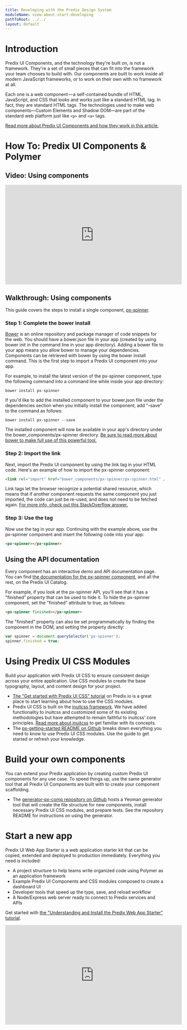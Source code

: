 ```yaml
---
title: Developing with the Predix Design System
moduleName: view-about-start-developing
pathToRoot: ../../
layout: default
---
```


# Introduction

Predix UI Components, and the technology they're built on, is not a framework. They're a set of small pieces that can fit into the framework your team chooses to build with. Our components are built to work inside all modern JavaScript frameworks, or to work on their own with no framework at all.

Each one is a web component — a self-contained bundle of HTML, JavaScript, and CSS that looks and works just like a standard HTML tag. In fact, they are standard HTML tags. The technologies used to make web components—Custom Elements and Shadow DOM—are part of the standard web platform just like `<p>` and `<a>` tags.

[Read more about Predix UI Components and how they work in this article.](https://medium.com/ge-design/predix-design-system-components-that-work-everywhere-97b774028b37)

# How To: Predix UI Components &amp; Polymer

## Video: Using components

<div class="video-wrapper">
  <iframe width="560" height="315" src="https://www.youtube.com/embed/y7JH20HkAWg?list=PLibNgo_CBeuujvRV26_uLTksm1ezh7oGd" frameborder="0" allowfullscreen></iframe>
</div>

## Walkthrough: Using components

This guide covers the steps to install a single component, [px-spinner](https://www.predix-ui.com/#/modules/px-spinner/).

### Step 1: Complete the bower install

[Bower](https://bower.io/) is an online repository and package manager of code snippets for the web. You should have a bower.json file in your app (created by using bower init in the command line in your app directory). Adding a bower file to your app means you allow bower to manage your dependencies. Components can be retrieved with bower by using the bower install command. This is the first step to import a Predix UI component into your app.

For example, to install the latest version of the px-spinner component, type the following command into a command line while inside your app directory:

```
bower install px-spinner
```

If you'd like to add the installed component to your bower.json file under the dependencies section when you initially install the component, add "–save” to the command as follows:

```
bower install px-spinner --save
```

The installed component will now be available in your app's directory under the bower_components/px-spinner directory. [Be sure to read more about bower to make full use of this powerful tool.](https://bower.io/)

### Step 2: Import the link

Next, import the Predix UI component by using the link tag in your HTML code. Here's an example of how to import the px-spinner component:

```html
<link rel="import" href="bower_components/px-spinner/px-spinner.html" />
```

Link tags let the browser recognize a potential shared resource, which means that if another component requests the same component you just imported, the code can just be re-used, and does not need to be fetched again. [For more info, check out this StackOverflow answer.](https://stackoverflow.com/questions/22135095/polymer-element-with-javascript-dependencies)

### Step 3: Use the tag

Now use the tag in your app. Continuing with the example above, use the px-spinner component and insert the following code into your app:

```html
<px-spinner></px-spinner>
```

## Using the API documentation

Every component has an interactive demo and API documentation page. You can find [the documentation for the px-spinner component](http://predix-ui.com/#/modules/px-spinner), and all the rest, on the Predix UI Catalog.

For example, if you look at the px-spinner API, you'll see that it has a "finished” property that can be used to hide it. To hide the px-spinner component, set the "finished” attribute to true, as follows:

```html
<px-spinner finished></px-spinner>
```

The "finished" property can also be set programmatically by finding the component in the DOM, and setting the property directly:

```js
var spinner = document.querySelector('px-spinner');
spinner.finished = true;
```

# Using Predix UI CSS Modules

Build your application with Predix UI CSS to ensure consistent design across your entire application. Use CSS modules to create the base typography, layout, and content design for your project.

* [The "Get started with Predix UI CSS" tutorial](https://docs.predix.io/en-US/content/platform/web_application_development/predix_ui/example-get-started-with-predix-design-system-css-modules) on Predix.io is a great place to start learning about how to use the CSS modules.
* Predix UI CSS is built on the [inuitcss framework](https://github.com/inuitcss). We have added functionality to inuitcss and customized some of its existing methodologies but have attempted to remain faithful to inuitcss' core principles. [Read more about inuitcss](https://github.com/inuitcss) to get familiar with its concepts.
* The [px-getting-started README on Github](https://github.com/predixdev/px-getting-started/) breaks down everything you need to know to use Predix UI CSS modules. Use the guide to get started or refresh your knowledge.

# Build your own components

You can extend your Predix application by creating custom Predix UI components for any use case. To speed things up, use the same generator tool that all Predix UI Components are built with to create your component scaffolding.

* The [generator-px-comp repository on Github](https://github.com/predixdev/generator-px-comp/) hosts a Yeoman generator tool that will create the file structure for new components, install necessary Predix UI CSS modules, and prepare tests. See the repository README for instructions on using the generator.

# Start a new app

Predix UI Web App Starter is a web application starter kit that can be copied, extended and deployed to production immediately. Everything you need is included:

* A project structure to help teams write organized code using Polymer as an application framework
* Example Predix UI Components and CSS modules composed to create a dashboard UI
* Developer tools that speed up the type, save, and reload workflow
* A Node/Express web server ready to connect to Predix services and APIs

Get started with [the "Understanding and Install the Predix Web App Starter" tutorial](https://www.predix.io/resources/tutorials/tutorial-details.html?tutorial_id=2101&tag=All%20Guides&journey=All%20Guides).

<div class="video-wrapper">
  <iframe width="560" height="315" src="https://www.youtube.com/embed/9d6XzgAnyHI?list=PLibNgo_CBeuujvRV26_uLTksm1ezh7oGd" frameborder="0" allowfullscreen=""></iframe>
</div>
